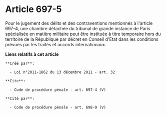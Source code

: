 # Article 697-5

Pour le jugement des délits et des contraventions mentionnés à l'article 697-4, une chambre détachée du tribunal de grande
instance de Paris spécialisée en matière militaire peut être instituée à titre temporaire hors du territoire de la République
par décret en Conseil d'Etat dans les conditions prévues par les traités et accords internationaux.

**Liens relatifs à cet article**

	**Créé par**:

	  - Loi n°2011-1862 du 13 décembre 2011 - art. 32

	**Cite**:

	  - Code de procédure pénale - art. 697-4 (V)

	**Cité par**:

	  - Code de procédure pénale - art. 698-9 (V)
